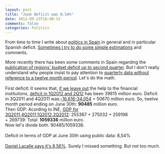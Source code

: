 ```yaml
---
layout: post
title: "June deficit was 8.54%"
date: 2012-09-23T18:40:13
comments: false
categories: Politics
---
```


From time to time I write about <a href="http://gonfva.blogspot.com.es/search/label/politics">politics in Spain</a> in general and in particular Spanish deficit. <a href="http://gonfva.blogspot.com.es/2012/01/budget-deficit.html">Sometimes I try to do some simple estimations</a> and comments.<br /><div>More recently there has been some comments in Spain regarding the <a href="http://www.minhap.es/Documentacion/Publico/GabineteMinistro/Notas%20Prensa/2012/SE%20PRESUPUESTOS%20Y%20GASTOS/13-09-12_PPT%20Ejecuci%C3%B3n%20Presupuestaria%20CCAA%20IITrim.pdf">publication of regions' budget deficit up to second quarter</a>. But I&nbsp;don't really understand why people insist to pay attention to <a href="http://gonfva.blogspot.com.es/2012/03/estimating-spanish-budget-deficit.html">quarterly data without reference to a twelve month period</a>. Let's do the math.</div><div><br />First deficit:&nbsp;It seems that, <u>if we leave out</u> the help to the financial institutions, <a href="http://www.igae.pap.minhap.gob.es/sitios/igae/es-ES/InformesCuentas/Contabilidad/Documents/AAPP_Trimestral/2T2012_AAPP_sub.xls">deficit in 1Q2012 and 2Q12</a> has been 39815 million euro.&nbsp;Deficit in 3Q2011 and 4Q2011 was:<a href="http://www.igae.pap.minhap.gob.es/sitios/igae/es-ES/InformesCuentas/Informes/Documents/Cap-Trim/1T%20AAPP_2012.pdf">-16.616-34.054</a>&nbsp;= 50670 million euro.&nbsp;So, twelve month period ending on June 30th: <b>90485</b> million euro.</div><div>Then GDP: Acording to INE, <a href="http://www.ine.es/daco/daco42/daco4214/tabcntr.xls">GDP for 3Q2011,4Q2011,1Q2012,2Q2012</a>:&nbsp;255367 +&nbsp;275032 +&nbsp;259198 +&nbsp;269739:&nbsp;Total: <b>1059336</b> million euro.<br />Now let's divide both. 90485/1059336.
<br /><br />
Deficit in terms of GDP at June 30th using public data: 8,54%
<br /><br />
<a href="http://www.cotizalia.com/opinion/lleno-energia/2012/09/22/que-hacemos-con-el-ibex-y-la-deuda-si-se-retrasa-el-rescate-7462/">Daniel Lacalle says it's 8,56%</a>. Surely I missed something. But not too much.</div><div><br /></div><div><br /></div><div><br /></div>
